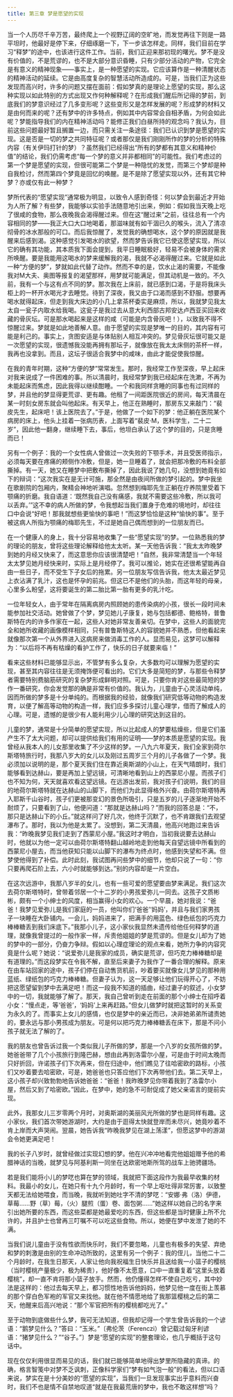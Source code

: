 ```yaml
---
title: 第三章 梦是愿望的实现
---
```


当一个人历尽千辛万苦，最终爬上一个视野辽阔的空旷地，而发觉再往下则是一路平坦时，他最好是停下来，仔细琢磨一下，下一步该怎样走。同样，我们目前在学习“释梦”的途中，也该进行这件工作。当前，我们正迎来那初现的曙光。梦不是没有价值的，不是荒谬的，也不是大部分意识昏睡，只有少部分活动的产物，它完全是有意义的精神现象——事实上，是一种愿望的实现。它应该算作是一种清醒状态的精神活动的延续。它是由高度复杂的智慧活动所造成的。可是，当我们正为这些发现而高兴时，许多的问题又摆在面前：假如梦真的是理论上愿望的实现，那么这种实现以如此特别的方式出现又作何种解释呢？在形成我们醒后所记得的梦前，到底我们的梦意识经过了几多变形呢？这些变形又是怎样发展的呢？形成梦的材料又是由何而来的呢？还有梦中的许多特点，例如其中内容常会自相矛盾，为何会如此呢？梦能指导我们的内在精神活动吗？能修正我们白昼所持的观念吗？我认为，目前这些问题最好暂且搁置一边，而只需关注一条途径：我们已认识到梦是愿望的实现。这是否是一切的梦之共同特征呢？或者那仅是我们刚刚所作的梦的分析的特殊内容（有关伊玛打针的梦）？虽然我们已经得出“所有的梦都有其意义和精神价值”的结论，我们仍需考虑“每一个梦的意义并非都相同”的可能性。我们考虑过的第一个梦是愿望的实现，但很可能第二个梦是一种隐忧的发觉，而第三个梦却是种自我检讨，然而第四个梦竟是回忆的唤醒。是不是除了愿望实现以外，还有其它种梦？亦或仅有此一种梦？

梦所代表的“愿望实现”通常极为明显，以致令人感到奇怪：何以梦会到最近才开始为人所了解？有些梦，我能够以实验手法随意地引出来，例如：假如我当天晚上吃了很咸的食物，那么夜晚我会渴得醒过来。但在这“醒过来”之前，往往总有一个内容相同的梦——我正大口大口地喝着，那滋味就有如干涸已久的喉头，流入了清凉彻骨的冰水那般的可口。而后我惊醒了，发觉我的确想喝水，这个梦的原因就是我醒来后感到渴。这种感觉引发喝水的欲望，然而梦告诉我它已使这愿望实现，所以它的确有其功能，其本质我下面会提到，我平日睡眠极好，轻易不会被身体的需求所唤醒。要是我能用这喝水的梦来缓解我的渴，我就不必渴得醒过来。它就是如此一种“方便的梦”，梦就如此代替了动作。然而不幸的是，饮水止渴的需要，不能像我对M大夫、奥图等报复的渴望那样，用梦就可能满足，但其动机是一致的。不久前，我有一个与这有点不同的梦。那次我在上床前，就已感到口渴，于是将我床头柜上的一杯开水喝光才去睡觉。待到了深夜，我又由于口渴而感到不舒服。想要再喝水就得起床，但走到我大床边的小几上拿茶杯委实是麻烦，所以，我就梦见我太太自一瓮子内取水给我喝。这瓮子是我过去从意大利西部古邦安达卢西亚买回来收藏的骨灰坛。可是那水喝起来是这样的咸（可能是内含骨灰吧！），以致我不得不惊醒过来。梦就是如此地善解人意。由于愿望的实现是梦唯一的目的，其内容有可能是利己的。事实上，贪图安适是与体贴别人相互冲突的。梦见骨灰坛很可能又是一次愿望的实现，很遗憾我没能再拥有那坛子，就像放在我太太床侧的茶杯一样，我再也没拿到。而且，这坛子很适合我梦中的咸味，由此才能促使我惊醒。

在我的青年时期，这种“方便的梦”常常发生。那时，我经常工作至深夜，早上起床对我来说成了一件困难的事。所以清晨时，我经常梦到我已经起床在洗漱，不再为未能起床而焦虑，因此我得以继续酣睡。一个和我同样贪睡的同事也有过同样的梦，并且他的梦显得更荒谬、更有趣。他租了一间距医院很近的房间，每天清晨在某一时刻女房东就会叫他起床。有天早上，他正在熟睡时，那房东又来敲门：“裴皮先生，起床吧！该上医院去了。”于是，他做了一个如下的梦：他正躺在医院某个病房的床上，他头上挂着一张病历表，上面写着“裴皮·M，医科学生，二十二岁”，因此他一翻身，继续睡下去，事后，他坦白承认了这个梦的目的，只是贪睡而已！

另有一个例子：我的一个女性病人曾做过一次失败的下颚手术，并且受医师指示，必须每天要在疼痛的颊侧作冷敷，但是，她一旦睡着了，就会把那冷敷的布料全部撕掉。有一天，她又在睡梦中把敷布撕掉了，因此我说了她几句，没想到她竟有如下的辩词：“这次我实在是无计可施，那全然是由夜间所做的梦引起的。梦中我坐在歌剧院的包厢内，聚精会神地听演唱。忽然想到梅耶先生正躺在疗养院里受着下颚痛的折磨。我自语道：‘既然我自己没有痛感，我就不需要这些冷敷，所以我可以丢弃。’”这不幸的病人所做的梦，令我想起当我们置身于危难的境地时，却往往口中会说“好吧！那我就想些更愉快的事吧！”而这梦恰恰是这种“愉快的事”。至于被这病人所指为颚痛的梅耶先生，不过是她自己偶而想到的一位朋友而已。

在一个健康人的身上，我十分容易地收集了一些“愿望实现”的梦。一位熟悉我的梦的理论的朋友，曾将这些理论解释给他太太听。某一天他告诉我：“我太太昨晚梦到她的月经又快来了，而这意思你应该很清楚吧！”自然，我非常清楚当一个年轻太太梦见她月经快来时，实际上是月经停了。我可以推论，她实在还很希望能再自由一些日子，而不受生下子女后的拖累。另一位朋友写信告诉我，他太太最近梦见上衣沾满了乳汁，这也是怀孕的前兆。但这已不是他们的头胎，而这年轻的母亲，心里多么盼望，这将要诞生的第二胎比第一胎有更多的乳汁吃。

一位年轻女人，由于常年在隔离病房内照顾她的患传染病的小孩，很长一段时间未能参加社交活动。她曾做了个梦，梦见她儿子康复，她与包括都德、鲍格特，普鲁斯特在内的许多作家在一起，这些人对她非常友善亲切。在梦中，这些人的面貌完全和她所收藏的画像模样相同，只有普鲁斯特这人的容貌她并不熟悉，但他看起来就像那次第一个从外界进入这病房来做消毒工作的人。显而易见，这梦可以解释为：“以后将不再有枯燥的看护工作了，快乐的日子就要来临！”

看来这些材料已能够显示出，不管梦有多么复杂，大多数均可以理解为愿望的实现，甚至其内容往往是无须掩饰便可看出的。它们大多是简短的梦，与那些令释梦者需要特别费脑筋研究的复杂梦形成鲜明对照。可是，只要你肯对这些最简短的梦作一番研究，你会发觉那的确是非常有价值的。我认为，儿童由于心灵活动单纯，因而所做的梦多是十分单纯的。而根据我的经验，就像我们研究低等动物的构造发育，以便了解高等动物的构造一样，我们应多多探讨儿童心理学，借而了解成人的心理。可是，遗憾的是很少有人能利用少儿心理的研究达到这目的。

儿童的梦，通常是十分简单的愿望实现，所以比起成人的梦要枯燥些，但是它们虽产生不了太大问题，却可以提供给我们有用的证明——梦的本质是愿望的实现。我曾经从我本人的儿女那里收集了不少这样的梦。一八九六年夏天，我们全家到荷尔斯塔特旅行时，我那八岁大的女儿以及刚过五周岁三个月的儿子各做了一个梦。我必须加以说明的是，那个夏天我们住在靠近奥斯湖的小山上，在天气晴朗时，我们能够看到达赫山，要是再加上望远镜，可清晰地看到山上的西蒙尼小屋。而孩子们也不知为何，天天就喜欢看这望远镜。在远游出发前，我对孩子们说明，我们的目的地荷尔斯塔特就在达赫山的山脚下，而他们为此显得格外兴奋。由荷尔斯塔特再入耶斯千山谷时，孩子们更被那变幻的景色所吸引，只是五岁的儿子逐渐地开始不耐烦了，只要看到了山，他便问道：“那就是达赫山吗？”而我的回答总是：“不，那只是达赫山下的小丘。”就这样问了好几次，他终于沉默了，也不肯跟我们去观望瀑布了。那时，我以为他是太累了。没想到，第二天清晨，他高兴地跑过来告诉我：“昨晚我梦见我们走到了西蒙尼小屋。”我这时才明白，当初我说要去达赫山时，他就以为他一定可以由荷尔斯塔特翻山越岭地走到他每天自望远镜中所看到的西蒙尼小屋去，而当他获知只能以山脚下的瀑布为终点时，他感到失望和不满。但梦使他得到了补偿。此时此刻，我试图再问些梦中的细节，他却只说了一句：“你只要再爬石阶上去，六小时就能够到达。”别的内容却是一片空白。

在这次远游中，我那八岁半的女儿，也有一些可爱的愿望要由梦来满足。我们这次去荷尔斯塔特时，曾带着邻居一个十二岁的小男孩爱弥儿一同去。这孩子文质彬彬，颇有一个小绅士的风度，相当赢得小女的欢心。一个早晨，她对我说：“爸爸！我梦见爱弥儿是我们家庭的一员，他叫你们‘爸爸’‘妈妈’，并且与我们家男孩子一块睡在大卧铺内。一会儿，妈妈进来了，把满手的用蓝色、绿色纸包的巧克力棒棒糖丢到我们床底下。”我那小儿子，这小家伙我显然未遗传给他任何释梦的道理，就像我曾提过的一般作家一样，斥责他姐姐的梦是荒谬的。但是女儿却为了她的梦中的一部分，仍奋力争辩。假如以心理症理论的观点来看，她所力争的内容究竟是什么呢？她说：“说爱弥儿是我家的成员，确实是荒谬，但巧克力棒棒糖却是有道理的。”而这段梦实在令我不解，直至后来妻子为我作了一番合理的解释。原来在由车站回家的途中，孩子们停在自动售货机前，吵着要买就像女儿梦见的那种用蓝纸、绿纸包的巧克力棒棒糖。但妻子认为，这一天足够让他们玩得开心了，不妨把这愿望留到梦中去满足吧！而这一段我不知道的插曲，经过妻子的叙述，小女梦中的一切，我就能够了解了。那天，我自己曾听到走在前面的那个小绅士在招呼着小女：“慢点走，等‘爸爸’，‘妈妈’上来再赶路。”但女儿做梦时就把这暂时的关系变为永久的了。而事实上女儿的感情，也仅是梦中的亲近而已，决非她弟弟所谴责她的，要永远与那小男孩成为朋友。可是何以把巧克力棒棒糖丢在床下，那是不问小孩子就无法了解的了。

我的朋友也曾告诉过我一个类似我儿子所做的梦，那是一个八岁的女孩所做的梦。她爸爸带了几个小孩旅行到隆巴赫，想由此再到洛雷尔小屋，可是由于时间太晚而只好折回，许诺孩子们下次再来，但在归途中，他们瞧见了往哈密欧的路标，小孩们又吵着要去哈密欧，可是，她爸爸也只答应他们下次再带他们去。第二天早上，这小孩子却兴致勃勃地告诉她爸爸：“爸爸！我昨晚梦见你带着我到了洛雷尔小屋，然后又到了哈密欧。”因此，在梦中，她的急不可耐促成了她父亲诺言的提前实现。

此外，我那女儿三岁零两个月时，对奥斯湖的美丽风光所做的梦也是同样有趣。这小家伙，我们首次带她游湖时，大约是由于逛得太快就登岸而未尽兴，她竟吵着不肯上岸而大声哭闹。翌晨，她告诉我“昨晚我梦见在湖上荡漾”，但愿这梦中的游湖会令她更满足吧！

我的长子八岁时，就曾经做过实现幻想的梦。他在兴冲冲地看完他姐姐赠予他的希腊神话的当晚，就梦见与阿基利斯一同坐在达欧密地斯所驾的战车上驰骋疆场。

若是我们能将小儿的梦呓也算在梦的领域，我就把下面这段作为我最早收集的材料。我最小的女儿，在她只有十九个月龄时，有一个早上呕吐得非常厉害，以致整天都无法给她喂食，而当晚，我就听到她吐字不清的梦呓：“安娜·弗（洛）伊德，草莓……野（草）莓，（火）腿煎（蛋）卷、面包粥……”她这样以她自己的名字来引出她所要的东西，而这些菜都是她最爱吃的东西，但这些都是当时健康上所不允许的，并且护士也曾再三叮嘱不可以吃这些食物。所以，她便在梦中发泄了她的不满。

当我们说儿童由于没有性欲而快乐时，我们不要忽略，儿童也有极多的失望、弃绝和梦的刺激是由别的生命冲动所致的，这里有另一个例子：我的侄儿，当他二十二个月龄时，在我生日那天，人家让他向我祝福生日快乐并且送给我一小篮子的樱桃（当时樱桃产量极少，极为稀贵），他好像不太愿意，口中一直重复着“这里头放着樱桃”，却一直不肯将那小篮子放手。然而，他仍懂得怎样不使自己吃亏，其中妙法是这样的：他过去每天早上，都习惯性地告诉他妈妈，他梦见他一度在街上羡慕的那个穿白色军袍的军官又来找他。就在他不情愿地给了我那篮樱桃之后的第二天，他醒来后高兴地说：“那个军官把所有的樱桃都吃光了。”

至于动物到底做些什么梦，我可无法知道，但我却记得一个学生曾告诉我的一个谚语：“鹅梦见什么？”答曰：“玉米。”〔弗伦茨（Ferenczi）曾记载过匈牙利谚语：“猪梦见什么？”“谷子。”〕梦是“愿望的实现”的整套理论，也几乎概括于这句话中。

现在仅仅利用很显而易见的话，我们就已能够简单地得出梦里所隐藏的真谛。的确，格言智笺中对梦不乏讽刺，正像科学家们“梦有如气泡一般”的看法，但以口语来说，梦实在是十分美妙的“愿望的实现”，当我们一旦发现事实出乎意料而兴奋时，我们不也是情不自禁地叹道“就是在我最荒唐的梦中，我也不敢这样想”吗？